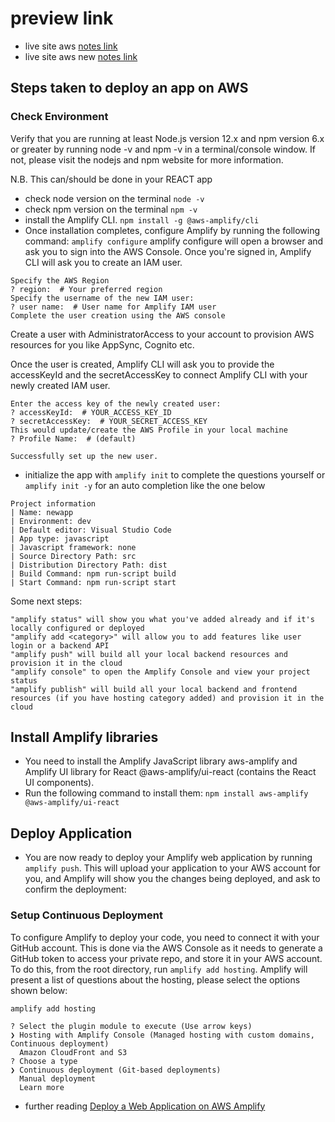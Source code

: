 # preview link
- live site aws [notes link](https://master.d2h0uej9jjefv2.amplifyapp.com/)
- live site aws new [notes link](https://dev.d33eh1213qszdc.amplifyapp.com)

## Steps taken to deploy an app on AWS
### Check Environment
Verify that you are running at least Node.js version 12.x and npm version 6.x or greater by running node -v and npm -v in a terminal/console window. If not, please visit the nodejs and npm website for more information.

N.B. This can/should be done in your REACT app

- check node version on the terminal
`node -v`
- check npm version on the terminal
`npm -v` 
- install the Amplify CLI.
`npm install -g @aws-amplify/cli` 
- Once installation completes, configure Amplify by running the following command:
`amplify configure`
amplify configure will open a browser and ask you to sign into the AWS Console.
Once you're signed in, Amplify CLI will ask you to create an IAM user.

```
Specify the AWS Region
? region:  # Your preferred region
Specify the username of the new IAM user:
? user name:  # User name for Amplify IAM user
Complete the user creation using the AWS console
```

Create a user with AdministratorAccess to your account to provision AWS resources for you like AppSync, Cognito etc.

Once the user is created, Amplify CLI will ask you to provide the accessKeyId and the secretAccessKey to connect Amplify CLI with your newly created IAM user.

```
Enter the access key of the newly created user:
? accessKeyId:  # YOUR_ACCESS_KEY_ID
? secretAccessKey:  # YOUR_SECRET_ACCESS_KEY
This would update/create the AWS Profile in your local machine
? Profile Name:  # (default)

Successfully set up the new user.
```

- initialize the app with `amplify init` to complete the questions yourself or `amplify init -y` for an auto completion like the one below
```
Project information
| Name: newapp
| Environment: dev
| Default editor: Visual Studio Code
| App type: javascript
| Javascript framework: none
| Source Directory Path: src
| Distribution Directory Path: dist
| Build Command: npm run-script build
| Start Command: npm run-script start
```

Some next steps:
```
"amplify status" will show you what you've added already and if it's locally configured or deployed
"amplify add <category>" will allow you to add features like user login or a backend API
"amplify push" will build all your local backend resources and provision it in the cloud
"amplify console" to open the Amplify Console and view your project status
"amplify publish" will build all your local backend and frontend resources (if you have hosting category added) and provision it in the cloud
```

## Install Amplify libraries
- You need to install the Amplify JavaScript library aws-amplify and Amplify UI library for React @aws-amplify/ui-react (contains the React UI components).
- Run the following command to install them: `npm install aws-amplify @aws-amplify/ui-react` 

## Deploy Application
- You are now ready to deploy your Amplify web application by running `amplify push`. This will upload your application to your AWS account for you, and Amplify will show you the changes being deployed, and ask to confirm the deployment:

### Setup Continuous Deployment
To configure Amplify to deploy your code, you need to connect it with your GitHub account. This is done via the AWS Console as it needs to generate a GitHub token to access your private repo, and store it in your AWS account. To do this, from the root directory, run `amplify add hosting`. Amplify will present a list of questions about the hosting, please select the options shown below:
```
amplify add hosting

? Select the plugin module to execute (Use arrow keys)
❯ Hosting with Amplify Console (Managed hosting with custom domains, Continuous deployment)
  Amazon CloudFront and S3
? Choose a type
❯ Continuous deployment (Git-based deployments)
  Manual deployment
  Learn more
```

- further reading [Deploy a Web Application on AWS Amplify](https://aws.amazon.com/getting-started/guides/deploy-webapp-amplify/module-three/?pg=webappamplify)